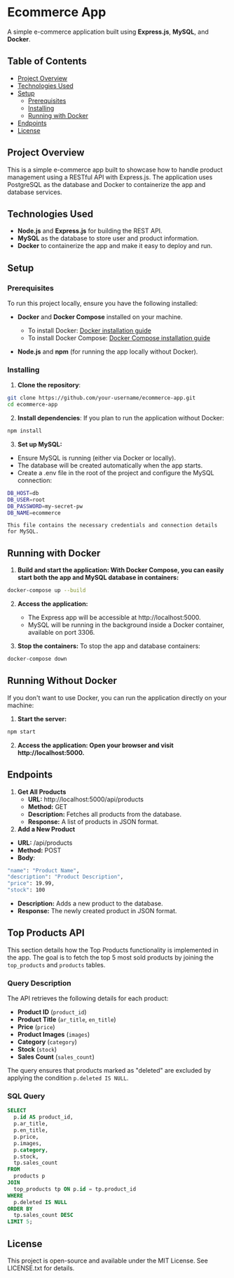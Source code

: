 # Ecommerce App

A simple e-commerce application built using **Express.js**, **MySQL**, and **Docker**.

## Table of Contents

- [Project Overview](#project-overview)
- [Technologies Used](#technologies-used)
- [Setup](#setup)
  - [Prerequisites](#prerequisites)
  - [Installing](#installing)
  - [Running with Docker](#running-with-docker)
- [Endpoints](#endpoints)
- [License](#license)

## Project Overview

This is a simple e-commerce app built to showcase how to handle product management using a RESTful API with Express.js. The application uses PostgreSQL as the database and Docker to containerize the app and database services.

## Technologies Used

- **Node.js** and **Express.js** for building the REST API.
- **MySQL** as the database to store user and product information.
- **Docker** to containerize the app and make it easy to deploy and run.

## Setup

### Prerequisites

To run this project locally, ensure you have the following installed:

- **Docker** and **Docker Compose** installed on your machine.

  - To install Docker: [Docker installation guide](https://docs.docker.com/get-docker/)
  - To install Docker Compose: [Docker Compose installation guide](https://docs.docker.com/compose/install/)

- **Node.js** and **npm** (for running the app locally without Docker).

### Installing

1. **Clone the repository**:

```bash
git clone https://github.com/your-username/ecommerce-app.git
cd ecommerce-app
```

2. **Install dependencies**: If you plan to run the application without Docker:

```bash
npm install
```

3. **Set up MySQL:**

- Ensure MySQL is running (either via Docker or locally).
- The database will be created automatically when the app starts.
- Create a .env file in the root of the project and configure the MySQL connection:

```bash
DB_HOST=db
DB_USER=root
DB_PASSWORD=my-secret-pw
DB_NAME=ecommerce
```

    This file contains the necessary credentials and connection details for MySQL.

## Running with Docker

1. **Build and start the application: With Docker Compose, you can easily start both the app and MySQL database in containers:**

```bash
docker-compose up --build
```

2. **Access the application:**

   - The Express app will be accessible at http://localhost:5000.
   - MySQL will be running in the background inside a Docker container, available on port 3306.

3. **Stop the containers:** To stop the app and database containers:

```bash
docker-compose down
```

## Running Without Docker

If you don't want to use Docker, you can run the application directly on your machine:

1. **Start the server:**

```bash
npm start
```

2. **Access the application: Open your browser and visit http://localhost:5000.**

## Endpoints

1. **Get All Products**
   - **URL:** http://localhost:5000/api/products
   - **Method:** GET
   - **Description:** Fetches all products from the database.
   - **Response:** A list of products in JSON format.
2. **Add a New Product**

- **URL:** /api/products
- **Method:** POST
- **Body**:

```bash
"name": "Product Name",
"description": "Product Description",
"price": 19.99,
"stock": 100
```

- **Description:** Adds a new product to the database.
- **Response:** The newly created product in JSON format.

## Top Products API

This section details how the Top Products functionality is implemented in the app. The goal is to fetch the top 5 most sold products by joining the `top_products` and `products` tables.

### Query Description

The API retrieves the following details for each product:

- **Product ID** (`product_id`)
- **Product Title** (`ar_title`, `en_title`)
- **Price** (`price`)
- **Product Images** (`images`)
- **Category** (`category`)
- **Stock** (`stock`)
- **Sales Count** (`sales_count`)

The query ensures that products marked as "deleted" are excluded by applying the condition `p.deleted IS NULL`.

### SQL Query

```sql
SELECT
  p.id AS product_id,
  p.ar_title,
  p.en_title,
  p.price,
  p.images,
  p.category,
  p.stock,
  tp.sales_count
FROM
  products p
JOIN
  top_products tp ON p.id = tp.product_id
WHERE
  p.deleted IS NULL
ORDER BY
  tp.sales_count DESC
LIMIT 5;
```

## License

This project is open-source and available under the MIT License. See LICENSE.txt for details.
